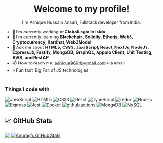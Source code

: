 <!--
**ashique-hussain** is a ✨ _special_ ✨ repository because its `README.md` (this file) appears on your GitHub profile.

Here are some ideas to get you started:

- 🔭 I’m currently working on ...
- 🌱 I’m currently learning ...
- 👯 I’m looking to collaborate on ...
- 🤔 I’m looking for help with ...
- 💬 Ask me about ...
- 📫 How to reach me: ...
- 😄 Pronouns: ...
- ⚡ Fun fact: ...
-->

<h1 align="center">Welcome to my profile!</h1>
<p align="center">I'm Ashique Hussain Ansari, Fullstack developer from India.</p>

- 🔭 I’m currently working at **GlobalLogic In Inida**
- 🌱 I’m currently learning **Blockchain, Solidity, Etherjs, Web3, Cryptocurrency, Hardhat, Web3Model**
- 💬 Ask me about **HTML5, CSS3, JavaScript, React, NextJs, NodeJS, ExpressJS, Fastify, MongoDB, GraphQL, Appolo Client, Unit Testing, AWS, and RestAPI**
- 📫 How to reach me: [ashique9694@gmail.com](mailto:ashique9694@gmail.com) via email
- ⚡ Fun fact: Big Fan of JS technologies

---
<h3>Things I code with</h3>
<p>
  <img alt="JavaScript" src="https://img.shields.io/badge/-JavaScript-yellow?style=flat-square&logo=javascript&logoColor=white" />
  <img alt="HTML5" src="https://img.shields.io/badge/-HTML5-dc4925?style=flat-square&logo=html5&logoColor=white" />
  <img alt="CSS3" src="https://img.shields.io/badge/-CSS3-254add?style=flat-square&logo=css3&logoColor=white" />
  <img alt="React" src="https://img.shields.io/badge/-React-45b8d8?style=flat-square&logo=react&logoColor=white" />
  <img alt="TypeScript" src="https://img.shields.io/badge/-TypeScript-007ACC?style=flat-square&logo=typescript&logoColor=white" />
  <img alt="redux" src="https://img.shields.io/badge/-Redux-764ABC?style=flat-square&logo=redux&logoColor=white" />
  <img alt="Nodejs" src="https://img.shields.io/badge/-Nodejs-43853d?style=flat-square&logo=Node.js&logoColor=white" />
  <img alt="Express" src="https://img.shields.io/badge/-Express-515151?style=flat-square&logo=express&logoColor=white" />
  <img alt="Jest" src="https://img.shields.io/badge/-Jest-c03b13?style=flat-square&logo=jest&logoColor=white" />
  <img alt="Docker" src="https://img.shields.io/badge/-Docker-46a2f1?style=flat-square&logo=docker&logoColor=white" />
  <img alt="github actions" src="https://img.shields.io/badge/-Github_Actions-2088FF?style=flat-square&logo=github-actions&logoColor=white" />
  <img alt="MongoDB" src="https://img.shields.io/badge/-MongoDB-13aa52?style=flat-square&logo=mongodb&logoColor=white" />
  <img alt="MySQL" src="https://img.shields.io/badge/-MySQL-515151?style=flat-square&logo=mysql&logoColor=white" />
</p>

## &#x1f4c8; GitHub Stats
<a href="https://github.com/anurag8867/anurag8867">
  <img align="center" src="https://github-readme-stats.vercel.app/api/top-langs/?username=ashique-hussain&title_color=ffffff&text_color=c9cacc&icon_color=2bbc8a&bg_color=1d1f21&langs_count=5" />
</a>
<a href="https://github.com/anurag8867/anurag8867">
  <img align="center" src="https://github-readme-stats.vercel.app/api?username=ashique-hussain&show_icons=true&line_height=40&count_private=true&title_color=ffffff&text_color=c9cacc&icon_color=2bbc8a&bg_color=1d1f21" alt="Anurag's GitHub Stats" />
</a>
